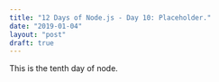 ```yaml
---
title: "12 Days of Node.js - Day 10: Placeholder."
date: "2019-01-04"
layout: "post"
draft: true
---
```


This is the tenth day of node.
